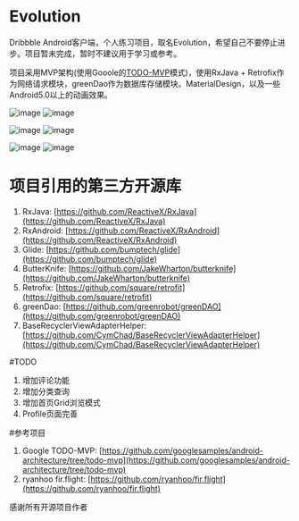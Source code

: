 # Evolution
Dribbble Android客户端，个人练习项目，取名Evolution，希望自己不要停止进步。项目暂未完成，暂时不建议用于学习或参考。  
  
项目采用MVP架构(使用Gooole的[TODO-MVP](https://github.com/googlesamples/android-architecture/tree/todo-mvp/ "TODO-MVP")模式)，使用RxJava + Retrofix作为网络请求模块，greenDao作为数据库存储模块。MaterialDesign，以及一些Android5.0以上的动画效果。

![image](https://github.com/V1sk/Evolution/raw/master/screenshot/Screenshot_1.png)
![image](https://github.com/V1sk/Evolution/raw/master/screenshot/Screenshot_2.png)
  
![image](https://github.com/V1sk/Evolution/raw/master/screenshot/Screenshot_3.png)
![image](https://github.com/V1sk/Evolution/raw/master/screenshot/Screenshot_4.png)
  
![image](https://github.com/V1sk/Evolution/raw/master/screenshot/Screenshot_5.png)
![image](https://github.com/V1sk/Evolution/raw/master/screenshot/Screenshot_6.png)

# 项目引用的第三方开源库
1. RxJava: [https://github.com/ReactiveX/RxJava](https://github.com/ReactiveX/RxJava)  
2. RxAndroid: [https://github.com/ReactiveX/RxAndroid](https://github.com/ReactiveX/RxAndroid)  
3. Glide: [https://github.com/bumptech/glide](https://github.com/bumptech/glide)  
4. ButterKnife: [https://github.com/JakeWharton/butterknife](https://github.com/JakeWharton/butterknife)  
5. Retrofix: [https://github.com/square/retrofit](https://github.com/square/retrofit)  
6. greenDao: [https://github.com/greenrobot/greenDAO](https://github.com/greenrobot/greenDAO)  
7. BaseRecyclerViewAdapterHelper: [https://github.com/CymChad/BaseRecyclerViewAdapterHelper](https://github.com/CymChad/BaseRecyclerViewAdapterHelper)  

#TODO
1. 增加评论功能  
2. 增加分类查询  
3. 增加首页Grid浏览模式  
4. Profile页面完善

#参考项目
1. Google TODO-MVP: [https://github.com/googlesamples/android-architecture/tree/todo-mvp](https://github.com/googlesamples/android-architecture/tree/todo-mvp)  
2.  ryanhoo fir.flight: [https://github.com/ryanhoo/fir.flight](https://github.com/ryanhoo/fir.flight)  
  
感谢所有开源项目作者
  